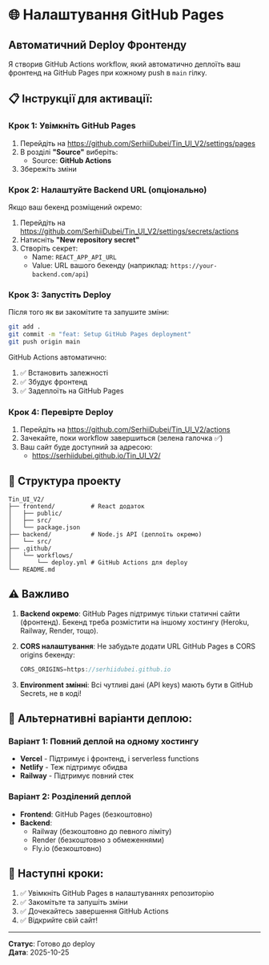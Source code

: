 # 🌐 Налаштування GitHub Pages

## Автоматичний Deploy Фронтенду

Я створив GitHub Actions workflow, який автоматично деплоїть ваш фронтенд на GitHub Pages при кожному push в `main` гілку.

## 📋 Інструкції для активації:

### Крок 1: Увімкніть GitHub Pages
1. Перейдіть на https://github.com/SerhiiDubei/Tin_UI_V2/settings/pages
2. В розділі **"Source"** виберіть:
   - Source: **GitHub Actions**
3. Збережіть зміни

### Крок 2: Налаштуйте Backend URL (опціонально)
Якщо ваш бекенд розміщений окремо:
1. Перейдіть на https://github.com/SerhiiDubei/Tin_UI_V2/settings/secrets/actions
2. Натисніть **"New repository secret"**
3. Створіть секрет:
   - Name: `REACT_APP_API_URL`
   - Value: URL вашого бекенду (наприклад: `https://your-backend.com/api`)

### Крок 3: Запустіть Deploy
Після того як ви закомітите та запушите зміни:
```bash
git add .
git commit -m "feat: Setup GitHub Pages deployment"
git push origin main
```

GitHub Actions автоматично:
1. ✅ Встановить залежності
2. ✅ Збудує фронтенд
3. ✅ Задеплоїть на GitHub Pages

### Крок 4: Перевірте Deploy
1. Перейдіть на https://github.com/SerhiiDubei/Tin_UI_V2/actions
2. Зачекайте, поки workflow завершиться (зелена галочка ✅)
3. Ваш сайт буде доступний за адресою:
   - https://serhiidubei.github.io/Tin_UI_V2/

## 🔧 Структура проекту

```
Tin_UI_V2/
├── frontend/          # React додаток
│   ├── public/
│   ├── src/
│   └── package.json
├── backend/           # Node.js API (деплоїть окремо)
│   └── src/
├── .github/
│   └── workflows/
│       └── deploy.yml # GitHub Actions для deploy
└── README.md
```

## ⚠️ Важливо

1. **Backend окремо**: GitHub Pages підтримує тільки статичні сайти (фронтенд). 
   Бекенд треба розмістити на іншому хостингу (Heroku, Railway, Render, тощо).

2. **CORS налаштування**: Не забудьте додати URL GitHub Pages в CORS origins бекенду:
   ```javascript
   CORS_ORIGINS=https://serhiidubei.github.io
   ```

3. **Environment змінні**: Всі чутливі дані (API keys) мають бути в GitHub Secrets, не в коді!

## 🚀 Альтернативні варіанти деплою:

### Варіант 1: Повний деплой на одному хостингу
- **Vercel** - Підтримує і фронтенд, і serverless functions
- **Netlify** - Теж підтримує обидва
- **Railway** - Підтримує повний стек

### Варіант 2: Розділений деплой
- **Frontend**: GitHub Pages (безкоштовно)
- **Backend**: 
  - Railway (безкоштовно до певного ліміту)
  - Render (безкоштовно з обмеженнями)
  - Fly.io (безкоштовно)

## 📝 Наступні кроки:

1. ✅ Увімкніть GitHub Pages в налаштуваннях репозиторію
2. ✅ Закомітьте та запушіть зміни
3. ✅ Дочекайтесь завершення GitHub Actions
4. ✅ Відкрийте свій сайт!

---

**Статус**: Готово до deploy  
**Дата**: 2025-10-25
